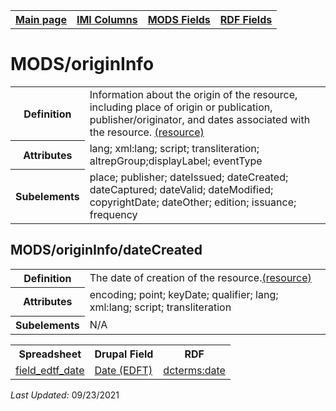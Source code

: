 <!DOCTYPE html>
<html>

<body>
<table style="width:100%">
  <tr>
    <th><a href="index.md">Main page</a></th>
	<th><a href="IMI.md">IMI Columns</a></th>
    <th><a href="MODS.md">MODS Fields</a></th>
    <th><a href="RDF.md">RDF Fields</a></th>
  </tr>
</table>



<h1>MODS/originInfo</h1>
<table>
<tr>
	<th>Definition</th>
	<td>Information about the origin of the resource, including place of origin or publication, publisher/originator, and dates associated with the resource. <a href="https://www.loc.gov/standards/mods/userguide/origininfo.html"> (resource)</a></td>
</tr>
<tr>
	<th>Attributes</th>
	<td>lang; xml:lang; script; transliteration; altrepGroup;displayLabel; eventType</td>
</tr>
<tr>
	<th>Subelements</th>
	<td>place; publisher; dateIssued; dateCreated; dateCaptured; dateValid; dateModified; copyrightDate; dateOther; edition; issuance; frequency</td>
</tr>
</table>
<h2>MODS/originInfo/dateCreated</h2>
<table>
<tr>
	<th>Definition</th>
	<td>The date of creation of the resource.<a href="https://www.loc.gov/standards/mods/userguide/origininfo.html#datecreated">(resource)</a></td>
</tr>
<tr>
	<th>Attributes</th>
	<td>encoding; point; keyDate; qualifier; lang; xml:lang; script; transliteration</td>
</tr>
<tr>
	<th>Subelements</th>
	<td>N/A</td>
</tr>
</table>
<table>
	<tr>
		<th>Spreadsheet</th>
		<th>Drupal Field</th>
		<th>RDF</th>
	</tr>
	<tr>
		<td><a href="field_edtf_date.md">field_edtf_date</a</td> 
		<td><a href="DrupalFields.md"Date>Date (EDFT)</a></td>
		<td><a href="rdf.dcterms.date.md">dcterms:date</a></td>
	</tr>
</table>
<p><i>Last Updated: </i>09/23/2021</p>
</body>
</html>

